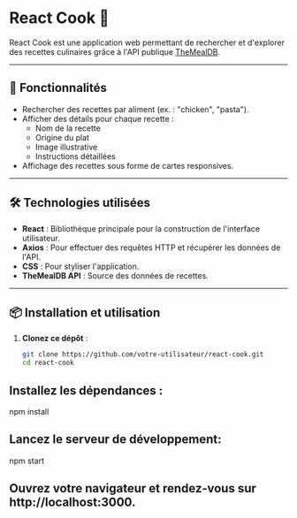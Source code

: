 # React Cook 🍳

React Cook est une application web permettant de rechercher et d'explorer des recettes culinaires grâce à l'API publique [TheMealDB](https://www.themealdb.com/).

---

## 🚀 Fonctionnalités

- Rechercher des recettes par aliment (ex. : "chicken", "pasta").
- Afficher des détails pour chaque recette :
  - Nom de la recette
  - Origine du plat
  - Image illustrative
  - Instructions détaillées
- Affichage des recettes sous forme de cartes responsives.

---

## 🛠️ Technologies utilisées

- **React** : Bibliothèque principale pour la construction de l'interface utilisateur.
- **Axios** : Pour effectuer des requêtes HTTP et récupérer les données de l'API.
- **CSS** : Pour styliser l'application.
- **TheMealDB API** : Source des données de recettes.

---

## 📦 Installation et utilisation

1. **Clonez ce dépôt** :
   ```bash
   git clone https://github.com/votre-utilisateur/react-cook.git
   cd react-cook
   ```

## Installez les dépendances :

npm install

## Lancez le serveur de développement:

npm start

## Ouvrez votre navigateur et rendez-vous sur http://localhost:3000.
